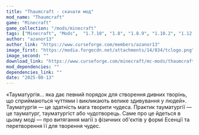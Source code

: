 ```yaml
---
title: "Thaumcraft - скачати мод"
mod_name: "Thaumcraft"
game: "Minecraft"
game_collection: "/mods/minecraft"
tags: ["Minecraft", "Mods",  "1.7.10", "1.8", "1.8.9", "1.10.2", "1.12.2"]
author: "azanor13"
author_link: "https://www.curseforge.com/members/azanor13"
image_first: "https://media.forgecdn.net/attachments/14/834/tclogo.png"
image_second: ""
download_link: "https://www.curseforge.com/minecraft/mc-mods/thaumcraft/files/all?page=1&pageSize=20"
mod_dependencies: ""
dependencies_link: ""
date: "2025-08-13"
---
```


«Тауматургія... яка дає певний порядок для створення дивних творінь, що сприймаються чуттями і викликають велике здивування у людей».
Тауматургія — це здатність мага творити чудеса. Практик тауматургії — це тауматург, тауматургіст або чудотворець.
Саме про це йдеться в цьому моді — про витягання магії з фізичних об'єктів у формі Есенції та перетворення її для творення чудес.